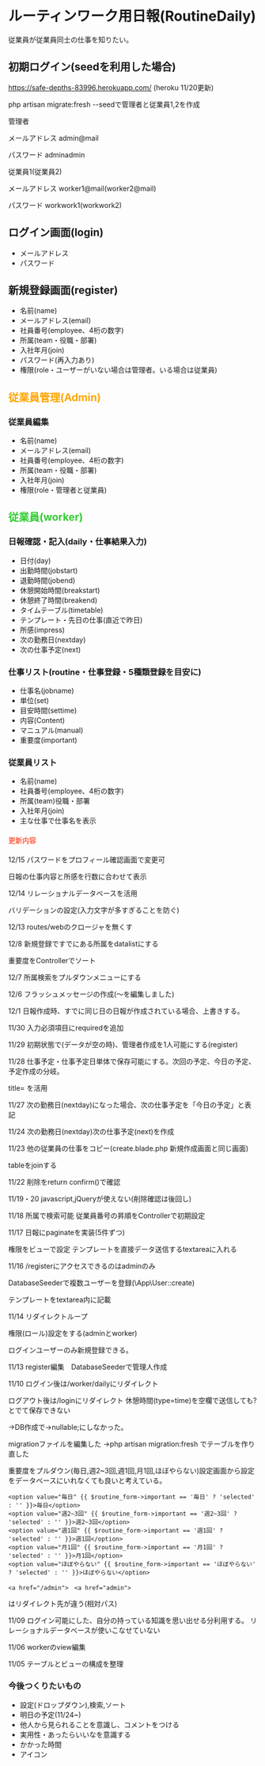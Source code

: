 # ルーティンワーク用日報(RoutineDaily)
従業員が従業員同士の仕事を知りたい。

## 初期ログイン(seedを利用した場合)

https://safe-depths-83996.herokuapp.com/ (heroku 11/20更新)

php artisan migrate:fresh --seedで管理者と従業員1,2を作成

管理者

メールアドレス admin@mail

パスワード adminadmin

従業員1(従業員2)

メールアドレス worker1@mail(worker2@mail)

パスワード workwork1(workwork2)


## ログイン画面(login)
- メールアドレス
- パスワード

## 新規登録画面(register)

- 名前(name)
- メールアドレス(email)
- 社員番号(employee、4桁の数字)
- 所属(team・役職・部署)
- 入社年月(join)
- パスワード(再入力あり)
- 権限(role・ユーザーがいない場合は管理者。いる場合は従業員)


## <font color="Orange">従業員管理(Admin)</font>
### 従業員編集
- 名前(name)
- メールアドレス(email)
- 社員番号(employee、4桁の数字)
- 所属(team・役職・部署)
- 入社年月(join)
- 権限(role・管理者と従業員)

## <font color="LimeGreen">従業員(worker)</font>

### 日報確認・記入(daily・仕事結果入力)
- 日付(day)
- 出勤時間(jobstart)
- 退勤時間(jobend)
- 休憩開始時間(breakstart)
- 休憩終了時間(breakend)
- タイムテーブル(timetable)
- テンプレート・先日の仕事(直近で昨日)
- 所感(impress)
- 次の勤務日(nextday)
- 次の仕事予定(next)


### 仕事リスト(routine・仕事登録・5種類登録を目安に)
- 仕事名(jobname)
- 単位(set)
- 目安時間(settime)
- 内容(Content)
- マニュアル(manual)
- 重要度(important)

### 従業員リスト
- 名前(name)
- 社員番号(employee、4桁の数字)
- 所属(team)役職・部署
- 入社年月(join)
- 主な仕事で仕事名を表示

#### <font color="tomato">更新内容</font>

12/15 パスワードをプロフィール確認画面で変更可

日報の仕事内容と所感を行数に合わせて表示

12/14 リレーショナルデータベースを活用

バリデーションの設定(入力文字が多すぎることを防ぐ)

12/13 routes/webのクロージャを無くす

12/8 新規登録ですでにある所属をdatalistにする

重要度をControllerでソート

12/7 所属検索をプルダウンメニューにする

12/6 フラッシュメッセージの作成(～を編集しました)

12/1 日報作成時、すでに同じ日の日報が作成されている場合、上書きする。

11/30 入力必須項目にrequiredを追加

11/29 初期状態で(データが空の時)、管理者作成を1人可能にする(register)

11/28 仕事予定・仕事予定日単体で保存可能にする。次回の予定、今日の予定、予定作成の分岐。

title= を活用

11/27 次の勤務日(nextday)になった場合、次の仕事予定を「今日の予定」と表記

11/24 次の勤務日(nextday)次の仕事予定(next)を作成

11/23 他の従業員の仕事をコピー(create.blade.php 新規作成画面と同じ画面)

tableをjoinする

11/22 削除をreturn confirm()で確認

11/19・20 javascript,jQueryが使えない(削除確認は後回し)

11/18 所属で検索可能 従業員番号の昇順をControllerで初期設定

11/17 日報にpaginateを実装(5件ずつ)

権限をビューで設定 テンプレートを直接データ送信するtextareaに入れる

11/16 /registerにアクセスできるのはadminのみ

DatabaseSeederで複数ユーザーを登録(\App\User::create)

テンプレートをtextarea内に記載

11/14 リダイレクトループ 

権限(ロール)設定をする(adminとworker)

ログインユーザーのみ新規登録できる。

11/13 register編集　DatabaseSeederで管理人作成

11/10 ログイン後は/worker/dailyにリダイレクト

ログアウト後は/loginにリダイレクト
休憩時間(type=time)を空欄で送信しても?とでて保存できない

→DB作成で->nullable;にしなかった。

migrationファイルを編集した
→php artisan migration:fresh でテーブルを作り直した

重要度をプルダウン(毎日,週2~3回,週1回,月1回,ほぼやらない)設定画面から設定をデータベースにいれなくても良いと考えている。
```
<option value="毎日" {{ $routine_form->important == '毎日' ? 'selected' : '' }}>毎日</option>
<option value="週2~3回" {{ $routine_form->important == '週2~3回' ? 'selected' : '' }}>週2~3回</option>
<option value="週1回" {{ $routine_form->important == '週1回' ? 'selected' : '' }}>週1回</option>
<option value="月1回" {{ $routine_form->important == '月1回' ? 'selected' : '' }}>月1回</option>
<option value="ほぼやらない" {{ $routine_form->important == 'ほぼやらない' ? 'selected' : '' }}>ほぼやらない</option>
```
```
<a href="/admin">　<a href="admin">
```
はリダイレクト先が違う(相対パス)

11/09 ログイン可能にした、自分の持っている知識を思い出せる分利用する。
リレーショナルデータベースが使いこなせていない

11/06 workerのview編集

11/05 テーブルとビューの構成を整理


### 今後つくりたいもの 

- 設定(ドロップダウン),検索,ソート
- 明日の予定(11/24~)
- 他人から見られることを意識し、コメントをつける
- 実用性・あったらいいなを意識する
- かかった時間
- アイコン
